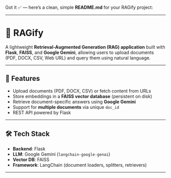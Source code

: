 Got it ✅ — here’s a clean, simple **README.md** for your RAGify project:

---

# 📘 RAGify

A lightweight **Retrieval-Augmented Generation (RAG) application** built with **Flask**, **FAISS**, and **Google Gemini**, allowing users to upload documents (PDF, DOCX, CSV, Web URL) and query them using natural language.

---

## 🚀 Features

* Upload documents (PDF, DOCX, CSV) or fetch content from URLs
* Store embeddings in a **FAISS vector database** (persistent on disk)
* Retrieve document-specific answers using **Google Gemini**
* Support for **multiple documents** via unique `doc_id`
* REST API powered by Flask

---

## 🛠️ Tech Stack

* **Backend**: Flask
* **LLM**: Google Gemini (`langchain-google-genai`)
* **Vector DB**: FAISS
* **Framework**: LangChain (document loaders, splitters, retrievers)

---

